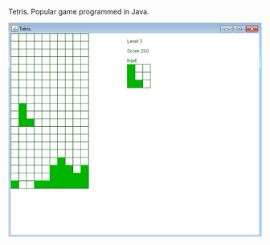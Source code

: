 Tetris. Popular game programmed in Java.

![alt text](https://github.com/mateuszpawlowski-programmer/Tetris/blob/main/Tetris.png?raw=true)
